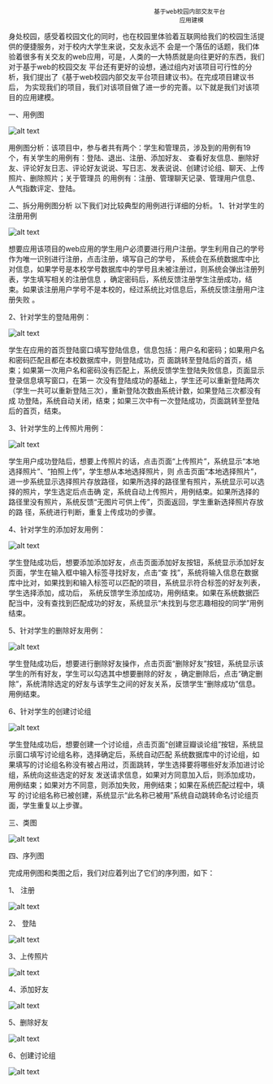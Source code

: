                                             基于web校园内部交友平台
                                                   应用建模
   身处校园，感受着校园文化的同时，也在校园里体验着互联网给我们的校园生活提供的便捷服务，对于校内大学生来说，交友永远不
会是一个落伍的话题，我们体验着很多有关交友的web应用，可是，人类的一大特质就是向往更好的东西，我们对于基于web的校园交友
平台还有更好的设想，通过组内对该项目可行性的分析，我们提出了《基于web校园内部交友平台项目建议书》。在完成项目建议书后，
为实现我们的项目，我们对该项目做了进一步的完善。以下就是我们对该项目的应用建模。

一、用例图

![alt text](http://fmn.rrfmn.com/fmn059/20130530/2325/original_ICs4_5d43000024a61190.jpg "用例图")

  用例图分析：该项目中，参与者共有两个：学生和管理员，涉及到的用例有19个，有关学生的用例有：登陆、退出、注册、添加好友、
查看好友信息、删除好友、评论好友日志、评论好友说说、写日志、发表说说、创建讨论组、聊天、上传照片、删除照片；关于管理员
的用例有：注册、管理聊天记录、管理用户信息、人气指数评定、登陆。

二、拆分用例图分析
以下我们对比较典型的用例进行详细的分析。
1、针对学生的注册用例

![alt text](http://fmn.rrimg.com/fmn062/20130530/2325/original_pw84_28a000002491118f.jpg "注册用例")

   想要应用该项目的web应用的学生用户必须要进行用户注册。学生利用自己的学号作为唯一识别进行注册，点击注册，填写自己的学号，
系统会在系统数据库中比对信息，如果学号是本校学号数据库中的学号且未被注册过，则系统会弹出注册列表，学生填写相关的注册信息
，确定密码后，系统反馈注册学生注册成功，结束。如果该注册用户学号不是本校的，经过系统比对信息后，系统反馈注册用户注册失败
。

2、针对学生的登陆用例：

![alt text](http://fmn.rrimg.com/fmn063/20130530/2325/original_s4A8_0f00000024b2118c.jpg "登陆用例")

   学生在应用的首页登陆窗口填写登陆信息，信息包括：用户名和密码；如果用户名和密码匹配且都在本校数据库中，则登陆成功，页
面跳转至登陆后的首页，结束；如果第一次用户名和密码没有匹配上，系统反馈学生登陆失败信息，页面显示登录信息填写窗口，在第一
次没有登陆成功的基础上，学生还可以重新登陆两次（学生一共可以重新登陆三次），重新登陆次数由系统计数，如果登陆三次都没有成
功登陆，系统自动关闭，结束；如果三次中有一次登陆成功，页面跳转至登陆后的首页，结束。

3、针对学生的上传照片用例：

![alt text](http://fmn.rrimg.com/fmn062/20130530/2325/original_bBj3_71d5000020b5125d.jpg "上传照片用例")

   学生用户成功登陆后，想要上传照片的话，点击页面“上传照片”，系统显示“本地选择照片”、“拍照上传”，学生想从本地选择照片，则
点击页面“本地选择照片”，进一步系统显示选择照片存放路径，如果所选择的路径里有照片，系统显示可以选择的照片，学生选定后点击确
定，系统自动上传照片，用例结束。如果所选择的路径里没有照片，系统反馈“无图片可供上传”，页面返回，学生重新选择照片存放的路
径，系统进行判断，重复上传成功的步骤。

4、针对学生的添加好友用例：

![alt text](http://fmn.xnpic.com/fmn057/20130530/2325/original_fXfJ_4527000024ae1191.jpg "添加好友用例")

   学生登陆成功后，想要添加添加好友，点击页面添加好友按钮，系统显示添加好友页面，学生在输入框中输入标签寻找好友，点击“查
找”，系统将输入信息在数据库中比对，如果找到和输入标签可以匹配的项目，系统显示符合标签的好友列表，学生选择添加，成功后，
系统反馈学生添加成功，用例结束。如果在系统数据匹配当中，没有查找到匹配成功的好友，系统显示“未找到与您志趣相投的同学”用例
结束。

5、针对学生的删除好友用例：

![alt text](http://fmn.rrfmn.com/fmn059/20130530/2325/original_t1N0_44e7000024a51191.jpg "删除好友用例")

   学生登陆成功后，想要进行删除好友操作，点击页面“删除好友”按钮，系统显示该学生的所有好友，学生可以勾选其中想要删除的好友
，确定删除后，点击“确定删除”，系统清除选定的好友与该学生之间的好友关系，反馈学生“删除成功”信息。用例结束。

6、针对学生的创建讨论组

![alt text](http://fmn.rrimg.com/fmn064/20130530/2325/original_9nDx_4507000024a81191.jpg "创建讨论组用例")

   学生登陆成功后，想要创建一个讨论组，点击页面“创建豆瓣谈论组”按钮，系统显示窗口填写讨论组名称，选择确定后，系统自动匹配
系统数据库中的讨论组，如果填写的讨论组名称没有被占用过，页面跳转，学生选择要将哪些好友添加进讨论组，系统向这些选定的好友
发送请求信息，如果对方同意加入后，则添加成功，用例结束；如果对方不同意，则添加失败，用例结束；如果在系统匹配过程中，填写
的讨论组名称已被创建，系统显示“此名称已被用”系统自动跳转命名讨论组页面，学生重复以上步骤。

三、类图

![alt text](http://fmn.xnpic.com/fmn056/20130530/2325/large_oYcN_28200000247a118f.jpg "类图")

四、序列图

完成用例图和类图之后，我们对应着列出了它们的序列图，如下：

1、  注册

![alt text](http://fmn.xnpic.com/fmn057/20130530/2325/original_Aarv_4403000024dd1191.jpg "注册序列图")

2、  登陆

![alt text](http://fmn.rrimg.com/fmn060/20130530/2325/original_xPce_4537000024da1191.jpg "登陆序列图")

3、上传照片

![alt text](http://fmn.rrfmn.com/fmn059/20130530/2325/original_JhXh_5e33000024dd1190.jpg "上传照片序列图")

4、添加好友

![alt text](http://fmn.rrimg.com/fmn061/20130530/2325/original_0Xgp_0f91000024a4118c.jpg "添加好友序列图")

5、删除好友

![alt text](http://fmn.rrfmn.com/fmn058/20130530/2325/original_HvKJ_28a0000024a1118f.jpg "删除好友序列图")

6、创建讨论组

![alt text](http://fmn.xnpic.com/fmn056/20130530/2325/original_9Dir_4494000024ca1191.jpg "创建讨论组序列图")

